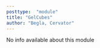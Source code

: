 ```yaml
---
posttype:  "module"  
title: "GelCubes"
author: "Begla, Cervator"
---
```

No info available about this module
